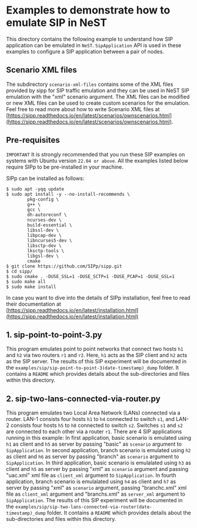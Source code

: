 # Examples to demonstrate how to emulate SIP in NeST

This directory contains the following example to understand how SIP application can be emulated in `NeST`. `SipApplication` API is used in these examples to configure a SIP application between a pair of nodes.

## Scenario XML files
The subdirectory `scenario-xml-files` contains some of the XML files provided by sipp for SIP traffic emulation and they can be used in NeST SIP emulation with the "xml" scenario argument. The XML files can be modified or new XML files can be used to create custom scenarios for the emulation. Feel free to read more about how to write Scenario XML files at [https://sipp.readthedocs.io/en/latest/scenarios/ownscenarios.html](https://sipp.readthedocs.io/en/latest/scenarios/ownscenarios.html).

## Pre-requisites
`IMPORTANT`
It is strongly recommended that you run these SIP examples on systems with Ubuntu version `22.04 or above`.
All the examples listed below require SIPp to be pre-installed in your machine.

SIPp can be installed as follows:
```shell
$ sudo apt -yqq update
$ sudo apt install -y --no-install-recommends \
        pkg-config \
        g++ \
        gcc \
        dh-autoreconf \
        ncurses-dev \
        build-essential \
        libssl-dev \
        libpcap-dev \
        libncurses5-dev \
        libsctp-dev \
        lksctp-tools \
        libgsl-dev \
        cmake
$ git clone https://github.com/SIPp/sipp.git
$ cd sipp/
$ sudo cmake . -DUSE_SSL=1 -DUSE_SCTP=1 -DUSE_PCAP=1 -DUSE_GSL=1
$ sudo make all
$ sudo make install

```
In case you want to dive into the details of SIPp installation,
feel free to read their documentation at [https://sipp.readthedocs.io/en/latest/installation.html](https://sipp.readthedocs.io/en/latest/installation.html)

## 1. sip-point-to-point-3.py
This program emulates point to point networks that connect two hosts `h1`
and `h2` via two routers `r1` and `r2`.
Here, `h1` acts as the SIP client and `h2` acts as the SIP server.
The results of this SIP experiment will be documented in the `examples/sip/sip-point-to-point-3(date-timestamp)_dump` folder. It  contains a `README` which provides details about the sub-directories and files within this directory.

## 2. sip-two-lans-connected-via-router.py
This program emulates two Local Area Network (LANs) connected via a router.
LAN-1 consists four hosts `h1` to `h4` connected to switch `s1`, and
LAN-2 consists four hosts `h5` to `h8` connected to switch `s2`. Switches
`s1` and `s2` are connected to each other via a router `r1`.
There are 4 SIP applications running in this example:
In first application, basic scenario is emulated using `h1` as client and `h5` as server by passing "basic" as `scenario` argument to `SipApplication`.
In second application, branch scenario is emulated using `h2` as client and `h6` as server by passing "branch" as `scenario` argument to `SipApplication`.
In third application, basic scenario is emulalated using `h3` as client and `h5` as server by passing "xml" as `scenario` argument and passing "uac.xml" xml
file as `client_xml` argument to `SipApplication`.
In fourth application, branch scenario is emulalated using `h4` as client and `h7` as server by passing "xml" as `scenario` argument, passing "branchc.xml"
xml file as `client_xml` argument and "branchs.xml" as `server_xml` argument to `SipApplication`.
The results of this SIP experiment will be documented in the `examples/sip/sip-two-lans-connected-via-router(date-timestamp)_dump` folder. It  contains a `README` which provides details about the sub-directories and files within this directory.
